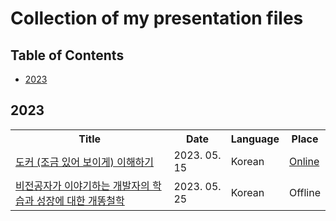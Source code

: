 # Collection of my presentation files

## Table of Contents

- [2023](#2023)

## 2023

<table>
  <tr>
    <th> Title </th>
    <th> Date </th>
    <th> Language </th>
    <th> Place </th>
  </tr>
  <tr>
    <td> <a href=""> 도커 (조금 있어 보이게) 이해하기 </a> </td>
    <td> 2023. 05. 15 </td>
    <td> Korean </td>
    <td> <a href=""> Online </a> </td>
  </tr>  
  <tr>
    <td> <a href=""> 비전공자가 이야기하는 개발자의 학습과 성장에 대한 개똥철학 </a> </td>
    <td> 2023. 05. 25 </td>
    <td> Korean </td>
    <td> Offline </td>
  </tr>

</table>

